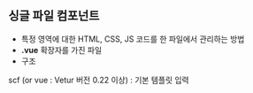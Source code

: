 ## 싱글 파일 컴포넌트 
- 특정 영역에 대한 HTML, CSS, JS 코드를 한 파일에서 관리하는 방법
- **.vue** 확장자를 가진 파일 
- 구조   
  
  

scf (or vue : Vetur 버전 0.22 이상) : 기본 템플릿 입력 





<template> 는 무조건 하나의 element만 가지고 있어야 함 



컴포넌트 등록 

*AppHeader 컴포넌트를 새로 만들어서 App.vue 에서 사용하기 

컴포넌트 파일이름은 파스칼 케이스로 작성 할 것 
최소 두단어 이상으로 조합  -   HTML 표준 태그와 브라우저가 구분 할 수 있게 하기 위하여 




